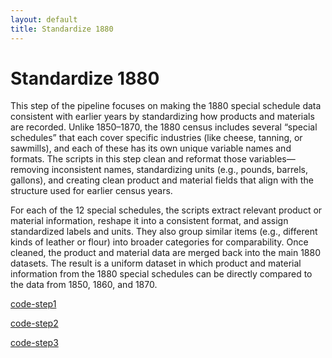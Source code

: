 ```yaml
---
layout: default
title: Standardize 1880
---
```


# Standardize 1880

This step of the pipeline focuses on making the 1880 special schedule data consistent with earlier years by standardizing how products and materials are recorded. Unlike 1850–1870, the 1880 census includes several “special schedules” that each cover specific industries (like cheese, tanning, or sawmills), and each of these has its own unique variable names and formats. The scripts in this step clean and reformat those variables—removing inconsistent names, standardizing units (e.g., pounds, barrels, gallons), and creating clean product and material fields that align with the structure used for earlier census years.

For each of the 12 special schedules, the scripts extract relevant product or material information, reshape it into a consistent format, and assign standardized labels and units. They also group similar items (e.g., different kinds of leather or flour) into broader categories for comparability. Once cleaned, the product and material data are merged back into the main 1880 datasets. The result is a uniform dataset in which product and material information from the 1880 special schedules can be directly compared to the data from 1850, 1860, and 1870.

[code-step1](https://dl.dropboxusercontent.com/scl/fi/6dumktk27vtfaql1640uq/1_1880_ss_materials.do?rlkey=bhx8gmwfh37no0qe4dx4icyik&dl=0)

[code-step2](https://dl.dropboxusercontent.com/scl/fi/kr4seuvnv5d0w4vg6re5d/2_1880_ss_products.do?rlkey=h5o6935fd45mpb549r9us3ekh&dl=0)

[code-step3](https://dl.dropboxusercontent.com/scl/fi/0f3rr7kpa1j6fywo2pwjg/3_merge_products_materials.do?rlkey=rnybxiwv6gccardus85ymowag&dl=0)


